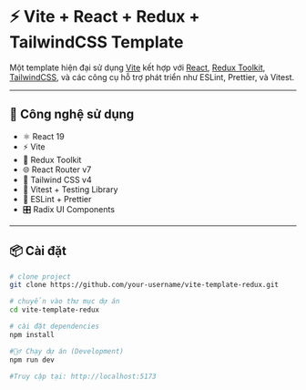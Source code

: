 # ⚡ Vite + React + Redux + TailwindCSS Template

Một template hiện đại sử dụng [Vite](https://vitejs.dev/) kết hợp với [React](https://reactjs.org/), [Redux Toolkit](https://redux-toolkit.js.org/), [TailwindCSS](https://tailwindcss.com/), và các công cụ hỗ trợ phát triển như ESLint, Prettier, và Vitest.

---

## 🚀 Công nghệ sử dụng

- ⚛️ React 19
- ⚡ Vite
- 🧰 Redux Toolkit
- 🌐 React Router v7
- 🎨 Tailwind CSS v4
- 🧪 Vitest + Testing Library
- 🧹 ESLint + Prettier
- 🎛 Radix UI Components

---

## 📦 Cài đặt

```bash
# clone project
git clone https://github.com/your-username/vite-template-redux.git

# chuyển vào thư mục dự án
cd vite-template-redux

# cài đặt dependencies
npm install

#🏃‍♂️ Chạy dự án (Development)
npm run dev

#Truy cập tại: http://localhost:5173


```
